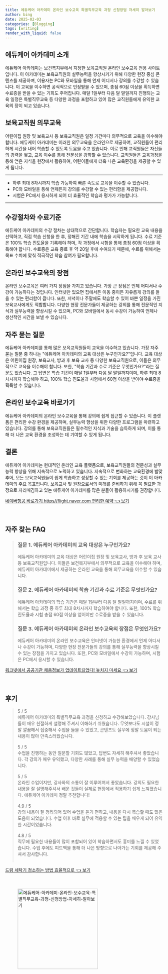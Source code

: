 ```yaml
---
title: 에듀케어 아카데미 온라인 보수교육 특별직무교육 과정 신청방법 자세히 알아보기
author: bing
date: 2025-02-03
categories: [Blogging]
tags: [writing]
render_with_liquid: false
---
```



<h2 id='에듀케어_아카데미_소개'>에듀케어 아카데미 소개</h2>

<p>에듀케어 아카데미는 보건복지부에서 지정한 보육교직원 온라인 보수교육 전용 사이트입니다. 이 아카데미는 보육교직원의 실무능력을 향상시키기 위해 다양한 현장 중심 콘텐츠를 제공하며, 이용자는 PC와 모바일을 통해 언제 어디서나 강의를 수강할 수 있습니다. 이 교육을 이수하면 공식적으로 인정받을 수 있으며, 총점 60점 이상을 획득하면 수료증을 받을 수 있는 기회도 주어집니다. 매달 1일부터 다음 달 말일까지 진행되는 교육 일정은 특별직무교육 등 다양한 과정을 포함하고 있어 많은 교직원들에게 유익한 교육의 장이 되고 있습니다.</p>

<h2 id='보육교직원_의무교육'>보육교직원 의무교육</h2>

<p>어린이집 원장 및 보육교사 등 보육교직원은 일정 기간마다 의무적으로 교육을 이수해야 합니다. 에듀케어 아카데미는 이러한 의무교육을 온라인으로 제공하여, 교직원들이 편리하게 시간을 내어 학습할 수 있도록 도움을 주고 있습니다. 이로 인해 교직원들은 자신들의 경력을 쌓고, 교육 이수를 통해 전문성을 강화할 수 있습니다. 교직원들은 교육과정을 통해 얻은 지식을 현장에서 활용하여, 어린이들에게 더욱 나은 교육환경을 제공할 수 있게 됩니다.</p>

<hr />

<ul>
    <li>하루 최대 8차시까지 학습 가능하여 빠른 속도로 교육을 이수할 수 있습니다.</li>
    <li>PC와 모바일을 통해 언제든지 강의를 수강할 수 있는 편리함을 제공합니다.</li>
    <li>시험은 PC에서 응시하게 되어 더 효율적인 학습과 평가가 가능합니다.</li>
</ul>

<hr />

<h2 id='수강절차와_수료기준'>수강절차와 수료기준</h2>

<p>에듀케어 아카데미의 수강 절차는 상대적으로 간단합니다. 학습자는 필요한 교육 내용을 선택하고, 직접 학습 신청을 한 후, 정해진 기간 내에 학습을 시작하게 됩니다. 수료 기준은 100% 학습 진도율을 기록해야 하며, 각 과정에서 시험을 통해 총점 60점 이상을 획득해야 합니다. 수료증은 교육 종료 후 약 20일 후에 수여되기 때문에, 수료를 위해서는 목표 수치에 맞춰 적극적인 학습 참여가 필요합니다.</p>

<h2 id='온라인_보수교육의_장점'>온라인 보수교육의 장점</h2>

<p>온라인 보수교육은 여러 가지 장점을 가지고 있습니다. 가장 큰 장점은 언제 어디서나 수강이 가능하다는 것입니다. 인터넷만 있으면 집에서든 이동 중이든 자유롭게 강의를 들을 수 있는 편리함이 큽니다. 또한, 저녁이나 주말에도 학습할 수 있어 바쁜 일정을 가진 보육교사에게도 적합합니다. 다양한 현장 전문가들이 제공하는 강의를 통해 전문적인 지식과 실무능력을 향상시킬 수 있으며, PC와 모바일에서 동시 수강이 가능하여 언제나 생산적인 시간을 보낼 수 있습니다.</p>

<h2 id='자주_묻는_질문'>자주 묻는 질문</h2>

<p>에듀케어 아카데미를 통해 많은 보육교직원들이 교육을 이수하고 있습니다. 가장 자주 묻는 질문 중 하나는 "에듀케어 아카데미의 교육 대상은 누구인가요?"입니다. 교육 대상은 어린이집 원장, 보육교사, 방과 후 보육 교사 등 다양한 보육교직원으로, 이들은 의무적으로 교육을 이수해야 합니다. 또한, "학습 기간과 수료 기준은 무엇인가요?"라는 질문도 있습니다. 그 답변은 학습 기간이 매달 1일부터 다음 달 말일까지이며, 하루 최대 8차시까지 학습해야 하고, 100% 학습 진도율과 시험에서 60점 이상을 받아야 수료증을 획득할 수 있습니다.</p>

<h2 id='온라인_보수교육_바로가기'>온라인 보수교육 바로가기</h2>

<p>에듀케어 아카데미의 온라인 보수교육을 통해 강의에 쉽게 접근할 수 있습니다. 이 플랫폼은 편리한 수강 환경을 제공하며, 실무능력 향상을 위한 다양한 프로그램을 마련하고 있습니다. 강의를 통해 보육교직원들은 필수적인 지식과 기술을 습득하게 되며, 이를 통해 더 나은 교육 환경을 조성하는 데 기여할 수 있게 됩니다.</p>

<h2 id='결론'>결론</h2>

<p>에듀케어 아카데미는 현대적인 온라인 교육 플랫폼으로, 보육교직원들의 전문성과 실무능력 향상을 위해 지속적으로 노력하고 있습니다. 지속적으로 변화하는 교육환경에 발맞추어, 모든 보육교직원들이 쉽게 학습하고 성장할 수 있는 기회를 제공하는 것이 이 아카데미의 주요 목표입니다. 보육교사 및 원장으로서의 미래를 준비하기 위해 꼭 필요한 과정으로 자리매김하고 있는 에듀케어 아카데미를 많은 분들이 활용하시기를 권장합니다.</p>


<p><a class="click-button" title="네이버항공 바로가기 https//flight.naver.com 편리한 예약" href="https://aptwhite.github.io/posts/%EB%84%A4%EC%9D%B4%EB%B2%84%ED%95%AD%EA%B3%B5-%EB%B0%94%EB%A1%9C%EA%B0%80%EA%B8%B0-httpsflight.naver.com-%ED%8E%B8%EB%A6%AC%ED%95%9C-%EC%98%88%EC%95%BD/" rel="dofollow">네이버항공 바로가기 https//flight.naver.com 편리한 예약 👈 보기</a></p><br>
<h2 id='자주_찾는_FAQ'>자주 찾는 FAQ</h2>
<div itemscope="" itemtype="https://schema.org/FAQPage"> 
    <blockquote> 
        <div itemscope="" itemprop="mainEntity" itemtype="https://schema.org/Question"> 
            <h3 itemprop="name">질문 1. 에듀케어 아카데미의 교육 대상은 누구인가요?</h3> 
            <div itemscope="" itemprop="acceptedAnswer" itemtype="https://schema.org/Answer"> 
                <span itemprop="text"> 
                    <p>에듀케어 아카데미의 교육 대상은 어린이집 원장 및 보육교사, 방과 후 보육 교사 등 보육교직원입니다. 이들은 보건복지부에서 의무적으로 교육을 이수해야 하며, 에듀케어 아카데미에서 제공하는 온라인 교육을 통해 의무교육을 이수할 수 있습니다.</p> 
                </span> 
            </div> 
        </div> 
        <div itemscope="" itemprop="mainEntity" itemtype="https://schema.org/Question"> 
            <h3 itemprop="name">질문 2. 에듀케어 아카데미의 학습 기간과 수료 기준은 무엇인가요?</h3> 
            <div itemscope="" itemprop="acceptedAnswer" itemtype="https://schema.org/Answer"> 
                <span itemprop="text"> 
                    <p>에듀케어 아카데미의 학습 기간은 매달 1일부터 다음 달 말일까지이며, 수료를 위해서는 학습 과정 중 하루 최대 8차시까지 학습하여야 합니다. 또한, 100% 학습 진도율과 시험 총점 60점 이상을 얻어야만 수료증을 받을 수 있습니다.</p> 
                </span> 
            </div> 
        </div> 
        <div itemscope="" itemprop="mainEntity" itemtype="https://schema.org/Question"> 
            <h3 itemprop="name">질문 3. 에듀케어 아카데미의 온라인 보수교육의 장점은 무엇인가요?</h3> 
            <div itemscope="" itemprop="acceptedAnswer" itemtype="https://schema.org/Answer"> 
                <span itemprop="text"> 
                    <p>에듀케어 아카데미의 온라인 보수교육은 인터넷이 가능한 환경에서 언제 어디서나 수강이 가능하며, 다양한 현장 전문가들의 강의를 통해 실무능력을 향상시킬 수 있는 장점을 가지고 있습니다. 또한, PC와 모바일에서 수강이 가능하며, 시험은 PC에서 응시할 수 있습니다.</p> 
                </span> 
            </div> 
        </div> 
    </blockquote> 
</div>
<p><a class="click-button" title="워크넷에서 공공기관 채용정보가 업데이트되었다! 놓치지 마세요" href="https://aptwhite.github.io/posts/%EC%9B%8C%ED%81%AC%EB%84%B7%EC%97%90%EC%84%9C-%EA%B3%B5%EA%B3%B5%EA%B8%B0%EA%B4%80-%EC%B1%84%EC%9A%A9%EC%A0%95%EB%B3%B4%EA%B0%80-%EC%97%85%EB%8D%B0%EC%9D%B4%ED%8A%B8%EB%90%98%EC%97%88%EB%8B%A4!-%EB%86%93%EC%B9%98%EC%A7%80-%EB%A7%88%EC%84%B8%EC%9A%94/" rel="dofollow">워크넷에서 공공기관 채용정보가 업데이트되었다! 놓치지 마세요 👈 보기</a></p><br>
<h2 id='후기'>후기</h2>
<div itemscope itemtype="https://schema.org/Product">
  <blockquote>
  <div itemprop="review" itemscope itemtype="https://schema.org/Review">
      <div itemprop="reviewRating" itemscope itemtype="https://schema.org/Rating"> <span itemprop="ratingValue">5</span> / <span itemprop="bestRating">5</span> </div>
      <span itemprop="reviewBody">에듀케어 아카데미의 특별직무교육 과정을 신청하고 수강해보았습니다. 강사님들이 매우 친절하게 설명해 주셔서 이해하기 쉬웠습니다. 무엇보다도 시설이 정말 깔끔해서 집중해서 수업을 들을 수 있었고, 콘텐츠도 실무에 정말 도움이 되는 내용이 많아 만족스러웠습니다.</span>
  </div>
  <br>
  <div itemprop="review" itemscope itemtype="https://schema.org/Review">
      <div itemprop="reviewRating" itemscope itemtype="https://schema.org/Rating"> <span itemprop="ratingValue">5</span> / <span itemprop="bestRating">5</span> </div>
      <span itemprop="reviewBody">수업을 진행하는 동안 질문할 기회도 많았고, 답변도 자세히 해주셔서 좋았습니다. 각 강의가 매우 유익했고, 다양한 사례를 통해 실무 능력을 배양할 수 있었습니다.</span>
  </div>
  <br>
  <div itemprop="review" itemscope itemtype="https://schema.org/Review">
      <div itemprop="reviewRating" itemscope itemtype="https://schema.org/Rating"> <span itemprop="ratingValue">5</span> / <span itemprop="bestRating">5</span> </div>
      <span itemprop="reviewBody">온라인 수업이지만, 강사와의 소통이 잘 이루어져서 좋았습니다. 강의도 필요한 내용을 잘 설명해주셔서 배운 것들이 실제로 현장에서 적용하기 쉽게 느껴졌습니다. 에듀케어 아카데미 정말 추천합니다!</span>
  </div>
  <br>
  <div itemprop="review" itemscope itemtype="https://schema.org/Review">
      <div itemprop="reviewRating" itemscope itemtype="https://schema.org/Rating"> <span itemprop="ratingValue">4.9</span> / <span itemprop="bestRating">5</span> </div>
      <span itemprop="reviewBody">강의 내용이 잘 정리되어 있어 수업을 듣기 편하고, 내용을 다시 복습할 때도 많은 도움이 되었습니다. 수업 이후 바로 실무에 적용할 수 있는 팁을 배우게 되어 유익한 시간이었습니다.</span>
  </div>
  <br>
  <div itemprop="review" itemscope itemtype="https://schema.org/Review">
      <div itemprop="reviewRating" itemscope itemtype="https://schema.org/Rating"> <span itemprop="ratingValue">4.8</span> / <span itemprop="bestRating">5</span> </div>
      <span itemprop="reviewBody">직무에 필요한 내용들이 많이 포함되어 있어 학습하면서도 흥미를 느낄 수 있었습니다. 수업 후에도 피드백을 통해 더 나은 방향으로 나아가는 기회를 제공해 주셔서 감사합니다.</span>
  </div>
  <br>
  </blockquote>
</div>
<p><a class="click-button" title="드럼 세탁기 청소하는 방법 효율적으로" href="https://aptwhite.github.io/posts/%EB%93%9C%EB%9F%BC-%EC%84%B8%ED%83%81%EA%B8%B0-%EC%B2%AD%EC%86%8C%ED%95%98%EB%8A%94-%EB%B0%A9%EB%B2%95-%ED%9A%A8%EC%9C%A8%EC%A0%81%EC%9C%BC%EB%A1%9C/" rel="dofollow">드럼 세탁기 청소하는 방법 효율적으로 👈 보기</a></p><br>
<figure class="image"><img src="https://aptwhite.github.io/assets/img/thumbnail/에듀케어-아카데미-온라인-보수교육-특별직무교육-과정-신청방법-자세히-알아보기.webp" alt="에듀케어-아카데미-온라인-보수교육-특별직무교육-과정-신청방법-자세히-알아보기" width="256" height="256"></figure>